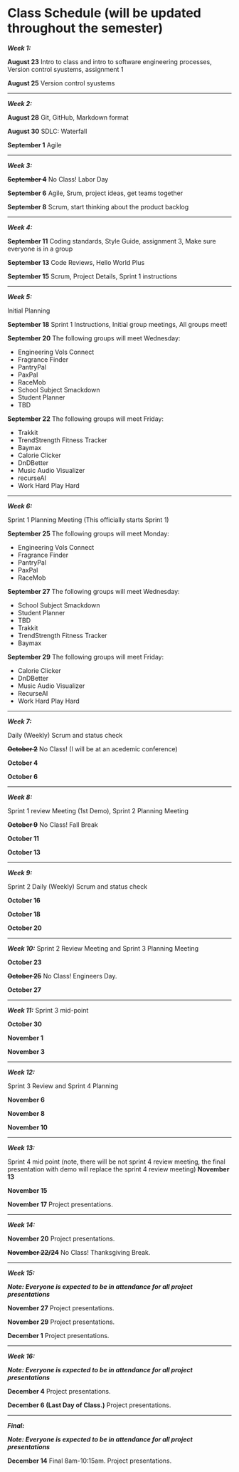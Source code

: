 # Class Schedule (will be updated throughout the semester)

***Week 1:***

**August 23** Intro to class and intro to software engineering processes, Version control syustems, assignment 1

**August 25** Version control syustems 

---
***Week 2:***

**August 28** Git, GitHub, Markdown format

**August 30** SDLC: Waterfall

**September 1** Agile

---
***Week 3:***

**~~September 4~~** No Class! Labor Day

**September 6** Agile, Srum, project ideas, get teams together

**September 8**  Scrum, start thinking about the product backlog

---
***Week 4:***

**September 11**  Coding standards, Style Guide, assignment 3, Make sure everyone is in a group

**September 13** Code Reviews, Hello World Plus

**September 15** Scrum, Project Details, Sprint 1 instructions

---
***Week 5:*** 

Initial Planning

**September 18** Sprint 1 Instructions, Initial group meetings, All groups meet!

**September 20** The following groups will meet Wednesday:
- Engineering Vols Connect
- Fragrance Finder
- PantryPal
- PaxPal
- RaceMob
- School Subject Smackdown
- Student Planner
- TBD


**September 22** The following groups will meet Friday:
- Trakkit
- TrendStrength Fitness Tracker
- Baymax
- Calorie Clicker
- DnDBetter
- Music Audio Visualizer
- recurseAI
- Work Hard Play Hard


---
***Week 6:***

Sprint 1 Planning Meeting (This officially starts Sprint 1)

**September 25** The following groups will meet Monday:

- Engineering Vols Connect
- Fragrance Finder
- PantryPal
- PaxPal
- RaceMob

**September 27** The following groups will meet Wednesday:

- School Subject Smackdown
- Student Planner
- TBD
- Trakkit
- TrendStrength Fitness Tracker
- Baymax


**September 29** The following groups will meet Friday:

- Calorie Clicker
- DnDBetter
- Music Audio Visualizer
- RecurseAI
- Work Hard Play Hard

---
***Week 7:***

Daily (Weekly) Scrum and status check

**~~October 2~~** No Class! (I will be at an acedemic conference)

**October 4** 

**October 6**

---
***Week 8:***

Sprint 1 review Meeting (1st Demo), Sprint 2 Planning Meeting

**~~October 9~~** No Class! Fall Break

**October 11**

**October 13**

---
***Week 9:***

Sprint 2 Daily (Weekly) Scrum and status check


**October 16**

**October 18**

**October 20**

---
***Week 10:***
Sprint 2 Review Meeting and Sprint 3 Planning Meeting


**October 23**

**~~October 25~~** No Class! Engineers Day.

**October 27**

---
***Week 11:***
Sprint 3 mid-point


**October 30**

**November 1**

**November 3**

---
***Week 12:***

Sprint 3 Review and Sprint 4 Planning


**November 6** 

**November 8** 

**November 10**

---
***Week 13:***

Sprint 4 mid point (note, there will be not sprint 4 review meeting, the final presentation with demo will replace the sprint 4 review meeting)
**November 13** 

**November 15**

**November 17** Project presentations.

---
***Week 14:***

**November 20** Project presentations.

**~~November 22/24~~** No Class! Thanksgiving Break.



---
***Week 15:***

***Note: Everyone is expected to be in attendance for all project presentations***

**November 27** Project presentations.

**November 29** Project presentations.

**December 1** Project presentations.

---
***Week 16:***

***Note: Everyone is expected to be in attendance for all project presentations***

**December 4** Project presentations.

**December 6 (Last Day of Class.)** Project presentations.

---
***Final:***

***Note: Everyone is expected to be in attendance for all project presentations***

**December 14** Final 8am-10:15am. Project presentations.

